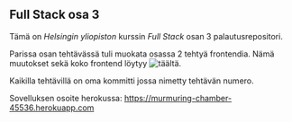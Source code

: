 ## Full Stack osa 3

Tämä on *Helsingin yliopiston* kurssin *Full Stack* osan 3 palautusrepositori. 

Parissa osan tehtävässä tuli muokata osassa 2 tehtyä frontendia. Nämä muutokset sekä koko frontend löytyy ![täältä](https://github.com/Vesulius/fullstack-hy2021).

Kaikilla tehtävillä on oma kommitti jossa nimetty tehtävän numero.

Sovelluksen osoite herokussa: https://murmuring-chamber-45536.herokuapp.com
